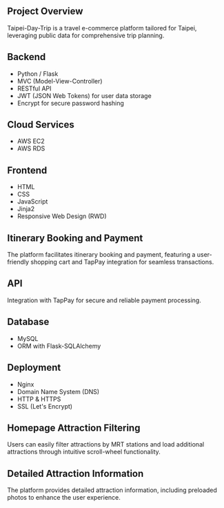 ## Project Overview

Taipei-Day-Trip is a travel e-commerce platform tailored for Taipei, leveraging public data for comprehensive trip planning.

## Backend

- Python / Flask
- MVC (Model-View-Controller)
- RESTful API
- JWT (JSON Web Tokens) for user data storage
- Encrypt for secure password hashing

## Cloud Services

- AWS EC2
- AWS RDS

## Frontend

- HTML
- CSS
- JavaScript
- Jinja2
- Responsive Web Design (RWD)

## Itinerary Booking and Payment

The platform facilitates itinerary booking and payment, featuring a user-friendly shopping cart and TapPay integration for seamless transactions.

## API

Integration with TapPay for secure and reliable payment processing.

## Database

- MySQL
- ORM with Flask-SQLAlchemy

## Deployment

- Nginx
- Domain Name System (DNS)
- HTTP & HTTPS
- SSL (Let's Encrypt)

## Homepage Attraction Filtering

Users can easily filter attractions by MRT stations and load additional attractions through intuitive scroll-wheel functionality.

## Detailed Attraction Information

The platform provides detailed attraction information, including preloaded photos to enhance the user experience.
